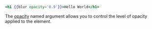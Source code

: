 ```handlebars
<h1 {{blur opacity='0.9'}}>Hello World</h1>
```

The [opacity](https://developer.mozilla.org/en-US/docs/Web/CSS/opacity) named argument allows you to control the level of opacity applied to the element.
